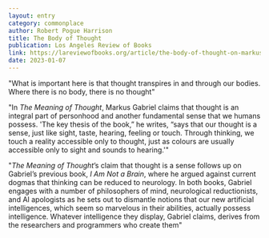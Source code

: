 ```yaml
---
layout: entry
category: commonplace
author: Robert Pogue Harrison
title: The Body of Thought
publication: Los Angeles Review of Books
link: https://lareviewofbooks.org/article/the-body-of-thought-on-markus-gabriels-the-meaning-of-thought/
date: 2023-01-07
---
```


"What is important here is that thought transpires in and through our bodies. Where there is no body, there is no thought"

"In *The Meaning of Thought*, Markus Gabriel claims that thought is an integral part of personhood and another fundamental sense that we humans possess. 'The key thesis of the book,” he writes, “says that our thought is a sense, just like sight, taste, hearing, feeling or touch. Through thinking, we touch a reality accessible only to thought, just as colours are usually accessible only to sight and sounds to hearing.'"

"*The Meaning of Thought*’s claim that thought is a sense follows up on Gabriel’s previous book, *I Am Not a Brain*, where he argued against current dogmas that thinking can be reduced to neurology. In both books, Gabriel engages with a number of philosophers of mind, neurological reductionists, and AI apologists as he sets out to dismantle notions that our new artificial intelligences, which seem so marvelous in their abilities, actually possess intelligence. Whatever intelligence they display, Gabriel claims, derives from the researchers and programmers who create them"
